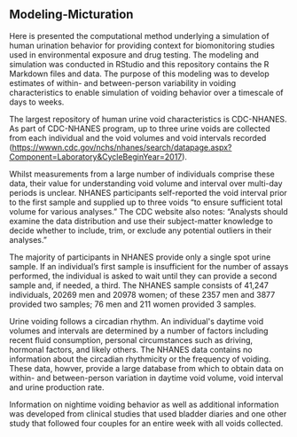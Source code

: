 ## Modeling-Micturation

Here is presented the computational method underlying a simulation of human urination behavior for providing context for biomonitoring studies used in environmental exposure and drug testing. The modeling and simulation was conducted in RStudio and this repository contains the R Markdown files and data. The purpose of this modeling was to develop estimates of within- and between-person variability in voiding characteristics to enable simulation of voiding behavior over a timescale of days to weeks.

The largest repository of human urine void characteristics is CDC-NHANES. As part of CDC-NHANES program, up to three urine voids are collected from each individual and the void volumes and void intervals recorded (https://wwwn.cdc.gov/nchs/nhanes/search/datapage.aspx?Component=Laboratory&CycleBeginYear=2017). 

Whilst measurements from a large number of individuals comprise these data, their value for understanding void volume and interval over multi-day periods is unclear. NHANES participants self-reported the void interval prior to the first sample and supplied up to three voids “to ensure sufficient total volume for various analyses.” The CDC website also notes: “Analysts should examine the data distribution and use their subject-matter knowledge to decide whether to include, trim, or exclude any potential outliers in their analyses.”

The majority of participants in NHANES provide only a single spot urine sample. If an individual’s first sample is insufficient for the number of assays performed, the individual is asked to wait until they can provide a second sample and, if needed, a third. The NHANES sample consists of 41,247 individuals, 20269 men and 20978 women; of these 
2357 men and 3877 provided two samples; 76 men and 211 women provided 3 samples. 

Urine voiding follows a circadian rhythm. An individual's daytime void volumes and intervals are determined by a number of factors including recent fluid consumption, personal circumstances such as driving, hormonal factors, and likely others. The NHANES data contains no information about the circadian rhythmicity or the frequency of voiding. These data, howver, provide a large database from which to obtain data on within- and between-person variation in daytime void volume, void interval and urine production rate. 

Information on nightime voiding behavior as well as additional information was developed from clinical studies that used bladder diaries and one other study that followed four couples for an entire week with all voids collected.
